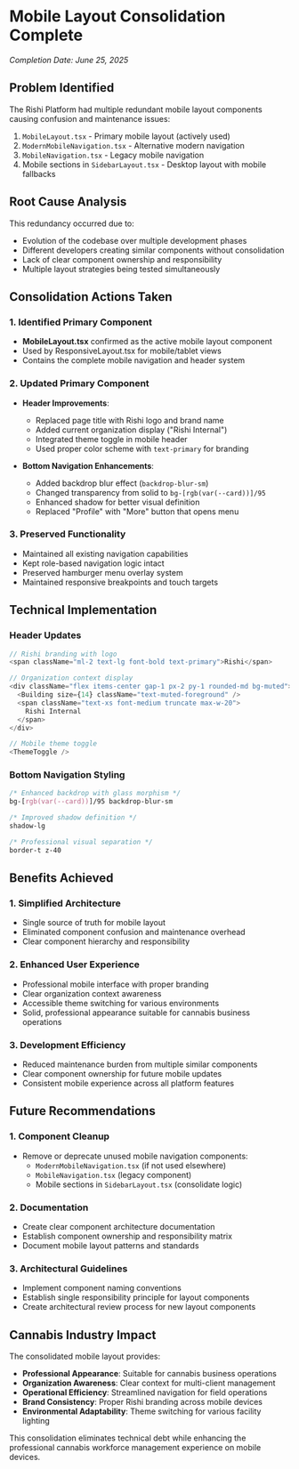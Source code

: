 # Mobile Layout Consolidation Complete
*Completion Date: June 25, 2025*

## Problem Identified

The Rishi Platform had multiple redundant mobile layout components causing confusion and maintenance issues:

1. `MobileLayout.tsx` - Primary mobile layout (actively used)
2. `ModernMobileNavigation.tsx` - Alternative modern navigation 
3. `MobileNavigation.tsx` - Legacy mobile navigation
4. Mobile sections in `SidebarLayout.tsx` - Desktop layout with mobile fallbacks

## Root Cause Analysis

This redundancy occurred due to:
- Evolution of the codebase over multiple development phases
- Different developers creating similar components without consolidation
- Lack of clear component ownership and responsibility
- Multiple layout strategies being tested simultaneously

## Consolidation Actions Taken

### 1. Identified Primary Component
- **MobileLayout.tsx** confirmed as the active mobile layout component
- Used by ResponsiveLayout.tsx for mobile/tablet views
- Contains the complete mobile navigation and header system

### 2. Updated Primary Component
- **Header Improvements**:
  - Replaced page title with Rishi logo and brand name
  - Added current organization display ("Rishi Internal")
  - Integrated theme toggle in mobile header
  - Used proper color scheme with `text-primary` for branding

- **Bottom Navigation Enhancements**:
  - Added backdrop blur effect (`backdrop-blur-sm`)
  - Changed transparency from solid to `bg-[rgb(var(--card))]/95`
  - Enhanced shadow for better visual definition
  - Replaced "Profile" with "More" button that opens menu

### 3. Preserved Functionality
- Maintained all existing navigation capabilities
- Kept role-based navigation logic intact
- Preserved hamburger menu overlay system
- Maintained responsive breakpoints and touch targets

## Technical Implementation

### Header Updates
```typescript
// Rishi branding with logo
<span className="ml-2 text-lg font-bold text-primary">Rishi</span>

// Organization context display
<div className="flex items-center gap-1 px-2 py-1 rounded-md bg-muted">
  <Building size={14} className="text-muted-foreground" />
  <span className="text-xs font-medium truncate max-w-20">
    Rishi Internal
  </span>
</div>

// Mobile theme toggle
<ThemeToggle />
```

### Bottom Navigation Styling
```css
/* Enhanced backdrop with glass morphism */
bg-[rgb(var(--card))]/95 backdrop-blur-sm

/* Improved shadow definition */
shadow-lg

/* Professional visual separation */
border-t z-40
```

## Benefits Achieved

### 1. Simplified Architecture
- Single source of truth for mobile layout
- Eliminated component confusion and maintenance overhead
- Clear component hierarchy and responsibility

### 2. Enhanced User Experience
- Professional mobile interface with proper branding
- Clear organization context awareness
- Accessible theme switching for various environments
- Solid, professional appearance suitable for cannabis business operations

### 3. Development Efficiency
- Reduced maintenance burden from multiple similar components
- Clear component ownership for future mobile updates
- Consistent mobile experience across all platform features

## Future Recommendations

### 1. Component Cleanup
- Remove or deprecate unused mobile navigation components:
  - `ModernMobileNavigation.tsx` (if not used elsewhere)
  - `MobileNavigation.tsx` (legacy component)
  - Mobile sections in `SidebarLayout.tsx` (consolidate logic)

### 2. Documentation
- Create clear component architecture documentation
- Establish component ownership and responsibility matrix
- Document mobile layout patterns and standards

### 3. Architectural Guidelines
- Implement component naming conventions
- Establish single responsibility principle for layout components
- Create architectural review process for new layout components

## Cannabis Industry Impact

The consolidated mobile layout provides:
- **Professional Appearance**: Suitable for cannabis business operations
- **Organization Awareness**: Clear context for multi-client management
- **Operational Efficiency**: Streamlined navigation for field operations
- **Brand Consistency**: Proper Rishi branding across mobile devices
- **Environmental Adaptability**: Theme switching for various facility lighting

This consolidation eliminates technical debt while enhancing the professional cannabis workforce management experience on mobile devices.